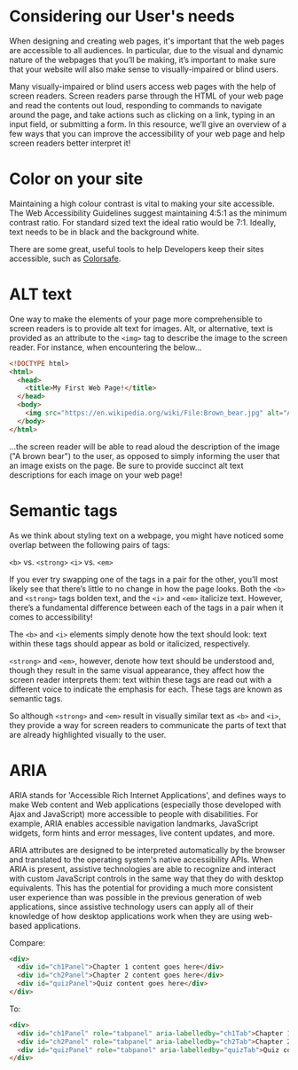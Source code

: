 # Considering our User's needs

When designing and creating web pages, it's important that the web pages are accessible to all audiences. In particular, due to the visual and dynamic nature of the webpages that you’ll be making, it’s important to make sure that your website will also make sense to visually-impaired or blind users.

Many visually-impaired or blind users access web pages with the help of screen readers. Screen readers parse through the HTML of your web page and read the contents out loud, responding to commands to navigate around the page, and take actions such as clicking on a link, typing in an input field, or submitting a form. In this resource, we’ll give an overview of a few ways that you can improve the accessibility of your web page and help screen readers better interpret it!

# Color on your site

Maintaining a high colour contrast is vital to making your site accessible. The Web Accessibility Guidelines suggest maintaining 4:5:1 as the minimum contrast ratio. For standard sized text the ideal ratio would be 7:1. Ideally, text needs to be in black and the background white.

There are some great, useful tools to help Developers keep their sites accessible, such as [Colorsafe](http://colorsafe.co/).

# ALT text

One way to make the elements of your page more comprehensible to screen readers is to provide alt text for images. Alt, or alternative, text is provided as an attribute to the `<img>` tag to describe the image to the screen reader. For instance, when encountering the below...

```html
<!DOCTYPE html>
<html>
  <head>
    <title>My First Web Page!</title>
  </head>
  <body>
    <img src="https://en.wikipedia.org/wiki/File:Brown_bear.jpg" alt="A brown bear"/>
  </body>
</html>
```

...the screen reader will be able to read aloud the description of the image ("A brown bear") to the user, as opposed to simply informing the user that an image exists on the page. Be sure to provide succinct alt text descriptions for each image on your web page!

# Semantic tags

As we think about styling text on a webpage, you might have noticed some overlap between the following pairs of tags:

`<b>` vs. `<strong>`
`<i>` vs. `<em>`

If you ever try swapping one of the tags in a pair for the other, you’ll most likely see that there’s little to no change in how the page looks. Both the `<b>` and `<strong>` tags bolden text, and the `<i>` and `<em>` italicize text. However, there’s a fundamental difference between each of the tags in a pair when it comes to accessibility!

The `<b>` and `<i>` elements simply denote how the text should look: text within these tags should appear as bold or italicized, respectively.

`<strong>` and `<em>`, however, denote how text should be understood and, though they result in the same visual appearance, they affect how the screen reader interprets them: text within these tags are read out with a different voice to indicate the emphasis for each. These tags are known as semantic tags.

So although `<strong>` and `<em>` result in visually similar text as `<b>` and `<i>`, they provide a way for screen readers to communicate the parts of text that are already highlighted visually to the user.

# ARIA

ARIA stands for 'Accessible Rich Internet Applications', and defines ways to make Web content and Web applications (especially those developed with Ajax and JavaScript) more accessible to people with disabilities. For example, ARIA enables accessible navigation landmarks, JavaScript widgets, form hints and error messages, live content updates, and more.

ARIA attributes are designed to be interpreted automatically by the browser and translated to the operating system's native accessibility APIs. When ARIA is present, assistive technologies are able to recognize and interact with custom JavaScript controls in the same way that they do with desktop equivalents. This has the potential for providing a much more consistent user experience than was possible in the previous generation of web applications, since assistive technology users can apply all of their knowledge of how desktop applications work when they are using web-based applications.

Compare:

```html
<div>
  <div id="ch1Panel">Chapter 1 content goes here</div>
  <div id="ch2Panel">Chapter 2 content goes here</div>
  <div id="quizPanel">Quiz content goes here</div>
</div>
```

To:

```html
<div>
  <div id="ch1Panel" role="tabpanel" aria-labelledby="ch1Tab">Chapter 1 content goes here</div>
  <div id="ch2Panel" role="tabpanel" aria-labelledby="ch2Tab">Chapter 2 content goes here</div>
  <div id="quizPanel" role="tabpanel" aria-labelledby="quizTab">Quiz content goes here</div>
</div>
```